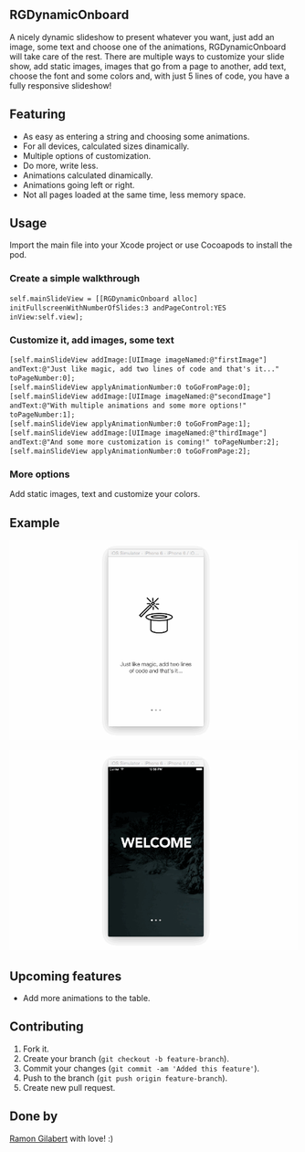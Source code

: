 ## RGDynamicOnboard

A nicely dynamic slideshow to present whatever you want, just add an image, some text and choose one of the animations, RGDynamicOnboard will take care of the rest. There are multiple ways to customize your slide show, add static images, images that go from a page to another, add text, choose the font and some colors and, with just 5 lines of code, you have a fully responsive slideshow!

## Featuring

- As easy as entering a string and choosing some animations.
- For all devices, calculated sizes dinamically.
- Multiple options of customization.
- Do more, write less.
- Animations calculated dinamically.
- Animations going left or right.
- Not all pages loaded at the same time, less memory space.

## Usage

Import the main file into your Xcode project or use Cocoapods to install the pod.

### Create a simple walkthrough

```objc
self.mainSlideView = [[RGDynamicOnboard alloc] initFullscreenWithNumberOfSlides:3 andPageControl:YES inView:self.view];
```

### Customize it, add images, some text

```objc
[self.mainSlideView addImage:[UIImage imageNamed:@"firstImage"] andText:@"Just like magic, add two lines of code and that's it..." toPageNumber:0];
[self.mainSlideView applyAnimationNumber:0 toGoFromPage:0];
[self.mainSlideView addImage:[UIImage imageNamed:@"secondImage"] andText:@"With multiple animations and some more options!" toPageNumber:1];
[self.mainSlideView applyAnimationNumber:0 toGoFromPage:1];
[self.mainSlideView addImage:[UIImage imageNamed:@"thirdImage"] andText:@"And some more customization is coming!" toPageNumber:2];
[self.mainSlideView applyAnimationNumber:0 toGoFromPage:2];
```

### More options

Add static images, text and customize your colors.

## Example

![RGDynamicOnboard](https://github.com/RamonGilabert/RGDynamicOnboard/blob/master/Resources/AppFirst.gif)

![RGDynamicOnboard](https://github.com/RamonGilabert/RGDynamicOnboard/blob/master/Resources/AppSecond.gif)

## Upcoming features

- Add more animations to the table.

## Contributing

1. Fork it.
2. Create your branch (`git checkout -b feature-branch`).
3. Commit your changes (`git commit -am 'Added this feature'`).
4. Push to the branch (`git push origin feature-branch`).
5. Create new pull request.

## Done by

[Ramon Gilabert](http://ramongilabert.com) with love! :)

